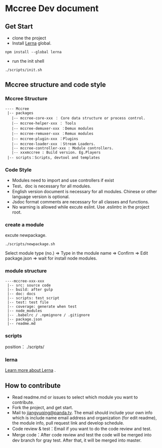 # Mccree Dev document

## Get Start

- clone the project
- Install [Lerna](https://github.com/lerna/lerna) global.
```
npm install --global lerna
```
- run the init shell
```
./scripts/init.sh
```

## Mccree structure and code style

### Mccree Structure

```
---- Mccree
 |-- packages
   |-- mccree-core-xxx ： Core data structure or process control.
   |-- mccree-helper-xxx ： Tools
   |-- mccree-demuxer-xxx ：Demux modules
   |-- mccree-remuxer-xxx ：Remux modules
   |-- mccree-plugin-xxx ：Plugins
   |-- mccree-loader-xxx ：Stream Loaders.
   |-- mccree-controller-xxx : Module controllers.
   |-- xxxmccree : Build version. Eg.Players
 |-- scripts：Scripts, devtool and templates
```

###  Code Style

- Modules need to import and use controllers if exist
- Test、doc is necessary for all modules.
- English version document is necessary for all modules. Chinese or other language version is optional.
- Jsdoc format comments are necessary for all classes and functions.
- No warning is allowed while excute eslint. Use .eslintrc in the project root. 

### create a module

excute newpackage.

```
./scripts/newpackage.sh
```

Select module type (no.) => Type in the module name  => Confirm => Edit package.json => wait for install node modules.


### module structure

```
----mccree-xxx-xxx
 |-- src: source code
 |-- build: after gulp
 |-- doc: docs
 |-- scripts: test script
 |-- test: test file
 |-- coverage: generate when test
 |-- node_modules
 |-- .babelrc / .npmignore / .gitignore 
 |-- package.json 
 |-- readme.md 
```

### scripts
position： ./scripts/

### lerna
[Learn more about Lerna](https://github.com/lerna/lerna) .

## How to contribute
- Read readme.md or issues to select which module you want to contribute.
- Fork the project, and get start.
- Mail to jiangyuqing@panda.tv. The email should include your own info which is include name email address and organization (for edit readme), the module info, pull request link and develop schedule.
- Code review & test：Email if you want to do the code review and test.
- Merge code：After code review and test the code will be merged into dev branch for gray test. After that, it will be merged into master. 
